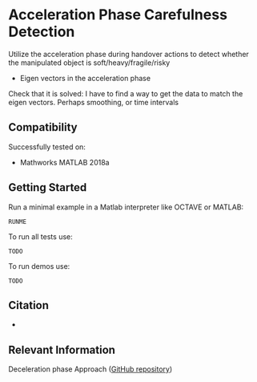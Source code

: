 # Acceleration Phase Carefulness Detection
Utilize the acceleration phase during handover actions to detect whether the manipulated object is soft/heavy/fragile/risky 

- Eigen vectors in the acceleration phase

Check that it is solved:
I have to find a way to get the data to match the eigen vectors. Perhaps smoothing, or time intervals

## Compatibility

Successfully tested on:
* Mathworks MATLAB 2018a

## Getting Started
Run a minimal example in a Matlab interpreter like OCTAVE or MATLAB:
```
RUNME
```
To run all tests use:
```
TODO
```
To run demos use:
```
TODO
```

## Citation

* 

## Relevant Information
Deceleration phase Approach ([GitHub repository](https://github.com/NunoDuarte/carefull-detection))
